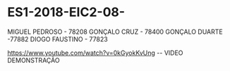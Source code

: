 # ES1-2018-EIC2-08-

MIGUEL PEDROSO - 78208
GONÇALO CRUZ - 78400
GONÇALO DUARTE -77882
DIOGO FAUSTINO - 77823 


https://www.youtube.com/watch?v=0kGyokKvUng -- VIDEO DEMONSTRAÇÃO


